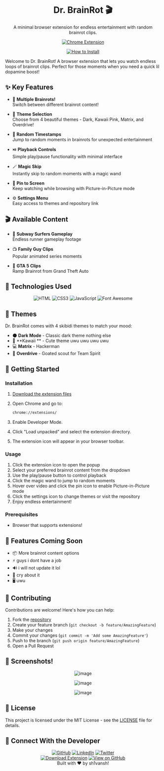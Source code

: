 ﻿<a name="readme-top"></a>

<div align="center">
  <h1>Dr. BrainRot 🎬</h1>
  <p>A minimal browser extension for endless entertainment with random brainrot clips.</p>
  
  <a href="https://github.com/ShiiiivanshSingh/BrainRotTV/archive/refs/tags/build2.zip"><img src="https://img.shields.io/badge/Chrome-Extension-4285F4?style=for-the-badge&logo=google-chrome&logoColor=white" alt="Chrome Extension"></a>

<a href="#-getting-started"><img src="https://img.shields.io/badge/🔧%20How%20to%20Install-FF5733?style=for-the-badge" alt="How to Install"></a>

  
</div>

Welcome to Dr. BrainRot! A browser extension that lets you watch endless loops of brainrot clips. Perfect for those moments when you need a quick lil dopamine boost!

## ✨ Key Features

* 🎥 **Multiple Brainrots!**
  </br>Switch between different brainrot content!

* 🎨 **Theme Selection**
  </br>Choose from 4 beautiful themes - Dark, Kawaii Pink, Matrix, and Overdrive!

* 🎲 **Random Timestamps**
  </br>Jump to random moments in brainrots for unexpected entertainment

* ⏯️ **Playback Controls**
  </br>Simple play/pause functionality with minimal interface

* 🪄 **Magic Skip**
  </br>Instantly skip to random moments with a magic wand

* 📌 **Pin to Screen**
  </br>Keep watching while browsing with Picture-in-Picture mode

* ⚙️ **Settings Menu**
  </br>Easy access to themes and repository link

## 🎬 Available Content

* 🏃 **Subway Surfers Gameplay**
  </br>Endless runner gameplay footage

* 📺 **Family Guy Clips**
  </br>Popular animated series moments
  
* 🚗 **GTA 5 Clips**
  </br>Ramp Brainrot from Grand Theft Auto 



## 🔧 Technologies Used

<div align="center">
  <img src="https://img.shields.io/badge/HTML5-E34F26?style=for-the-badge&logo=html5&logoColor=white" alt="HTML">
  <img src="https://img.shields.io/badge/CSS3-1572B6?style=for-the-badge&logo=css3&logoColor=white" alt="CSS3">
  <img src="https://img.shields.io/badge/JavaScript-F7DF1E?style=for-the-badge&logo=javascript&logoColor=black" alt="JavaScript">
  <img src="https://img.shields.io/badge/Font_Awesome-528DD7?style=for-the-badge&logo=font-awesome&logoColor=white" alt="Font Awesome">
</div>

## 🎨 Themes

Dr. BrainRot comes with 4 skibidi themes to match your mood:

* 🌑 **Dark Mode** - Classic dark theme nothing else
* 🌸 **Kawaii ** - Cute theme uwu uwu uwu uwu
* 💻 **Matrix** - Hackerman
* 💜 **Overdrive** - Goated scout for Team Spirit

## 🚀 Getting Started

### Installation
1. [Download the extension files](https://github.com/ShiiiivanshSingh/BrainRotTV/archive/refs/tags/build2.zip)
2. Open Chrome and go to:

   ```bash
   chrome://extensions/
   ```

3. Enable Developer Mode.
4. Click "Load unpacked" and select the extension directory.
5. The extension icon will appear in your browser toolbar.

### Usage
1. Click the extension icon to open the popup
2. Select your preferred brainrot content from the dropdown
3. Use the play/pause button to control playback
4. Click the magic wand to jump to random moments
5. Hover over video and click the pin icon to enable Picture-in-Picture mode
6. Click the settings icon to change themes or visit the repository
7. Enjoy endless entertainment!

### Prerequisites
-  Browser that supports extensions!


## 🎯 Features Coming Soon

* 📦 More brainrot content options
* ⚡ guys i dont have a job
* 🔊 i will not update it lol
* 📱 cry about it
* 🖥️ uwu
  


## 🤝 Contributing

Contributions are welcome! Here's how you can help:

1. Fork the [repository](https://github.com/ShiiiivanshSingh/BrainRotTV/)
2. Create your feature branch (`git checkout -b feature/AmazingFeature`)
3. Make your changes
4. Commit your changes (`git commit -m 'Add some AmazingFeature'`)
5. Push to the branch (`git push origin feature/AmazingFeature`)
6. Open a Pull Request

 ## 🔧 Screenshots!
<div align="center">
  
 ![image](https://github.com/user-attachments/assets/86bc4352-7071-473f-aa5e-2f1b030b8b4f)

  
![image](https://github.com/user-attachments/assets/9c2be2f6-6065-4dfb-a8f6-5868522fcdb9)

 
![image](https://github.com/user-attachments/assets/88ba3210-2b62-4e5b-9d19-7afff8fa3df7)

</div>

## 📄 License

This project is licensed under the MIT License - see the [LICENSE](LICENSE) file for details.

## 🔗 Connect With the Developer

<div align="center">
  <a href="https://github.com/ShiiiivanshSingh"><img src="https://img.shields.io/badge/GitHub-100000?style=for-the-badge&logo=github&logoColor=white" alt="GitHub"></a>
  <a href="https://www.linkedin.com/in/shivansh-pratap-singh-23b3b92b1"><img src="https://img.shields.io/badge/LinkedIn-0077B5?style=for-the-badge&logo=linkedin&logoColor=white" alt="LinkedIn"></a>
  <a href="https://x.com/de_mirage_fan"><img src="https://img.shields.io/badge/Twitter-1DA1F2?style=for-the-badge&logo=twitter&logoColor=white" alt="Twitter"></a>
</div>
<div align="center">
  <a href="https://github.com/ShiiiivanshSingh/BrainRotTV/archive/refs/tags/build2.zip"><img src="https://img.shields.io/badge/🔽%20Download%20Extension-FF5733?style=for-the-badge" alt="Download Extension"></a>
  <a href="https://github.com/ShiiiivanshSingh/BrainRotTV/"><img src="https://img.shields.io/badge/📦%20View%20on%20GitHub-28A745?style=for-the-badge" alt="View on GitHub"></a>
</div>

<div align="center">
  Built with ♥️ by sh1vansh!
</div>
